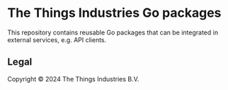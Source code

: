# The Things Industries Go packages

This repository contains reusable Go packages that can be integrated in external services, e.g. API clients.

## Legal

Copyright © 2024 The Things Industries B.V.
